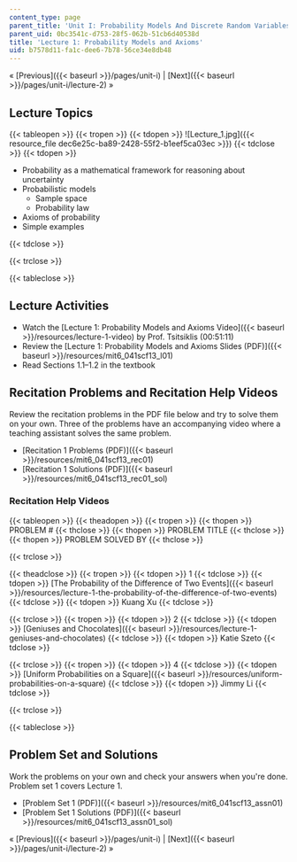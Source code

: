 ```yaml
---
content_type: page
parent_title: 'Unit I: Probability Models And Discrete Random Variables '
parent_uid: 0bc3541c-d753-28f5-062b-51cb6d40538d
title: 'Lecture 1: Probability Models and Axioms'
uid: b7578d11-fa1c-dee6-7b78-56ce34e8db48
---
```


« [Previous]({{< baseurl >}}/pages/unit-i) | [Next]({{< baseurl >}}/pages/unit-i/lecture-2) »

Lecture Topics
--------------

{{< tableopen >}}
{{< tropen >}}
{{< tdopen >}}
![Lecture_1.jpg]({{< resource_file dec6e25c-ba89-2428-55f2-b1eef5ca03ec >}})
{{< tdclose >}}
{{< tdopen >}}


*   Probability as a mathematical framework for reasoning about uncertainty
*   Probabilistic models
    *   Sample space
    *   Probability law
*   Axioms of probability
*   Simple examples


{{< tdclose >}}

{{< trclose >}}

{{< tableclose >}}

Lecture Activities
------------------

*   Watch the [Lecture 1: Probability Models and Axioms Video]({{< baseurl >}}/resources/lecture-1-video) by Prof. Tsitsiklis (00:51:11)
*   Review the [Lecture 1: Probability Models and Axioms Slides (PDF)]({{< baseurl >}}/resources/mit6_041scf13_l01)
*   Read Sections 1.1–1.2 in the textbook

Recitation Problems and Recitation Help Videos
----------------------------------------------

Review the recitation problems in the PDF file below and try to solve them on your own. Three of the problems have an accompanying video where a teaching assistant solves the same problem.

*   [Recitation 1 Problems (PDF)]({{< baseurl >}}/resources/mit6_041scf13_rec01)
*   [Recitation 1 Solutions (PDF)]({{< baseurl >}}/resources/mit6_041scf13_rec01_sol)

### Recitation Help Videos

{{< tableopen >}}
{{< theadopen >}}
{{< tropen >}}
{{< thopen >}}
PROBLEM #
{{< thclose >}}
{{< thopen >}}
PROBLEM TITLE
{{< thclose >}}
{{< thopen >}}
PROBLEM SOLVED BY
{{< thclose >}}

{{< trclose >}}

{{< theadclose >}}
{{< tropen >}}
{{< tdopen >}}
1
{{< tdclose >}}
{{< tdopen >}}
[The Probability of the Difference of Two Events]({{< baseurl >}}/resources/lecture-1-the-probability-of-the-difference-of-two-events)
{{< tdclose >}}
{{< tdopen >}}
Kuang Xu
{{< tdclose >}}

{{< trclose >}}
{{< tropen >}}
{{< tdopen >}}
2
{{< tdclose >}}
{{< tdopen >}}
[Geniuses and Chocolates]({{< baseurl >}}/resources/lecture-1-geniuses-and-chocolates)
{{< tdclose >}}
{{< tdopen >}}
Katie Szeto
{{< tdclose >}}

{{< trclose >}}
{{< tropen >}}
{{< tdopen >}}
4
{{< tdclose >}}
{{< tdopen >}}
[Uniform Probabilities on a Square]({{< baseurl >}}/resources/uniform-probabilities-on-a-square)
{{< tdclose >}}
{{< tdopen >}}
Jimmy Li
{{< tdclose >}}

{{< trclose >}}

{{< tableclose >}}

Problem Set and Solutions
-------------------------

Work the problems on your own and check your answers when you're done. Problem set 1 covers Lecture 1.

*   [Problem Set 1 (PDF)]({{< baseurl >}}/resources/mit6_041scf13_assn01)
*   [Problem Set 1 Solutions (PDF)]({{< baseurl >}}/resources/mit6_041scf13_assn01_sol)

« [Previous]({{< baseurl >}}/pages/unit-i) | [Next]({{< baseurl >}}/pages/unit-i/lecture-2) »
